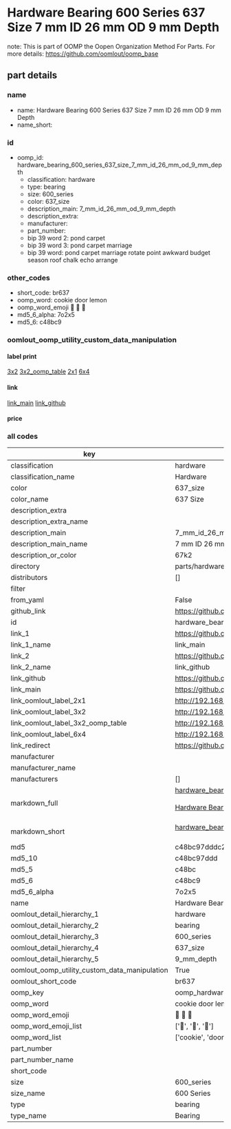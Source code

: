 # Hardware Bearing 600 Series 637 Size 7 mm ID 26 mm OD 9 mm Depth  

note: This is part of OOMP the Oopen Organization Method For Parts. For more details: https://github.com/oomlout/oomp_base

##  part details
  







### name
* name: Hardware Bearing 600 Series 637 Size 7 mm ID 26 mm OD 9 mm Depth
* name_short: 
### id
* oomp_id: hardware_bearing_600_series_637_size_7_mm_id_26_mm_od_9_mm_depth
  * classification: hardware
  * type: bearing
  * size: 600_series
  * color: 637_size
  * description_main: 7_mm_id_26_mm_od_9_mm_depth
  * description_extra: 
  * manufacturer: 
  * part_number: 
  * bip 39 word 2: pond carpet
  * bip 39 word 3: pond carpet marriage
  * bip 39 word: pond carpet marriage rotate point awkward budget season roof chalk echo arrange

### other_codes
* short_code: br637
* oomp_word: cookie door lemon
* oomp_word_emoji :cookie: :door: :lemon:
* md5_6_alpha: 7o2x5
* md5_6: c48bc9






### oomlout_oomp_utility_custom_data_manipulation
#### label print
[3x2](http://192.168.1.245:1112/?label=oomp%207o2x5)
[3x2_oomp_table](http://192.168.1.108:1112/?label=oomp%207o2x5)
[2x1](http://192.168.1.242:1112/?label=oomp%207o2x5)
[6x4](http://192.168.1.55:1112/?label=oomp%207o2x5)    

#### link

[link_main](https://github.com/oomlout/oomlout_oomp_version_1_messy/tree/main/parts/hardware_bearing_600_series_637_size_7_mm_id_26_mm_od_9_mm_depth) [link_github](https://github.com/oomlout/oomlout_oomp_version_1_messy/tree/main/parts/hardware_bearing_600_series_637_size_7_mm_id_26_mm_od_9_mm_depth)                             

#### price







### all codes 
| key | value |  
| --- | --- |  
| classification | hardware |  
| classification_name | Hardware |  
| color | 637_size |  
| color_name | 637 Size |  
| description_extra |  |  
| description_extra_name |  |  
| description_main | 7_mm_id_26_mm_od_9_mm_depth |  
| description_main_name | 7 mm ID 26 mm OD 9 mm Depth |  
| description_or_color | 67k2 |  
| directory | parts/hardware_bearing_600_series_637_size_7_mm_id_26_mm_od_9_mm_depth |  
| distributors | [] |  
| filter |  |  
| from_yaml | False |  
| github_link | https://github.com/oomlout/oomlout_oomp_part_src/tree/main/parts/hardware_bearing_600_series_637_size_7_mm_id_26_mm_od_9_mm_depth |  
| id | hardware_bearing_600_series_637_size_7_mm_id_26_mm_od_9_mm_depth |  
| link_1 | https://github.com/oomlout/oomlout_oomp_version_1_messy/tree/main/parts/hardware_bearing_600_series_637_size_7_mm_id_26_mm_od_9_mm_depth |  
| link_1_name | link_main |  
| link_2 | https://github.com/oomlout/oomlout_oomp_version_1_messy/tree/main/parts/hardware_bearing_600_series_637_size_7_mm_id_26_mm_od_9_mm_depth |  
| link_2_name | link_github |  
| link_github | https://github.com/oomlout/oomlout_oomp_version_1_messy/tree/main/parts/hardware_bearing_600_series_637_size_7_mm_id_26_mm_od_9_mm_depth |  
| link_main | https://github.com/oomlout/oomlout_oomp_version_1_messy/tree/main/parts/hardware_bearing_600_series_637_size_7_mm_id_26_mm_od_9_mm_depth |  
| link_oomlout_label_2x1 | http://192.168.1.242:1112/?label=oomp%207o2x5 |  
| link_oomlout_label_3x2 | http://192.168.1.245:1112/?label=oomp%207o2x5 |  
| link_oomlout_label_3x2_oomp_table | http://192.168.1.108:1112/?label=oomp%207o2x5 |  
| link_oomlout_label_6x4 | http://192.168.1.55:1112/?label=oomp%207o2x5 |  
| link_redirect | https://github.com/oomlout/oomlout_oomp_version_1_messy/tree/main/parts/hardware_bearing_600_series_637_size_7_mm_id_26_mm_od_9_mm_depth |  
| manufacturer |  |  
| manufacturer_name |  |  
| manufacturers | [] |  
| markdown_full | [hardware_bearing_600_series_637_size_7_mm_id_26_mm_od_9_mm_depth](none)<br>[](none)<br>[Hardware Bearing 600 Series 637 Size 7 Mm Id 26 Mm Od 9 Mm Depth](none)<br><br> |  
| markdown_short | [hardware_bearing_600_series_637_size_7_mm_id_26_mm_od_9_mm_depth](none)<br><br> |  
| md5 | c48bc97dddc223b04353abc31088b53e |  
| md5_10 | c48bc97ddd |  
| md5_5 | c48bc |  
| md5_6 | c48bc9 |  
| md5_6_alpha | 7o2x5 |  
| name | Hardware Bearing 600 Series 637 Size 7 mm ID 26 mm OD 9 mm Depth |  
| oomlout_detail_hierarchy_1 | hardware |  
| oomlout_detail_hierarchy_2 | bearing |  
| oomlout_detail_hierarchy_3 | 600_series |  
| oomlout_detail_hierarchy_4 | 637_size |  
| oomlout_detail_hierarchy_5 | 9_mm_depth |  
| oomlout_oomp_utility_custom_data_manipulation | True |  
| oomlout_short_code | br637 |  
| oomp_key | oomp_hardware_bearing_600_series_637_size_7_mm_id_26_mm_od_9_mm_depth |  
| oomp_word | cookie door lemon |  
| oomp_word_emoji | :cookie: :door: :lemon: |  
| oomp_word_emoji_list | [':cookie:', ':door:', ':lemon:'] |  
| oomp_word_list | ['cookie', 'door', 'lemon'] |  
| part_number |  |  
| part_number_name |  |  
| short_code |  |  
| size | 600_series |  
| size_name | 600 Series |  
| type | bearing |  
| type_name | Bearing |  
